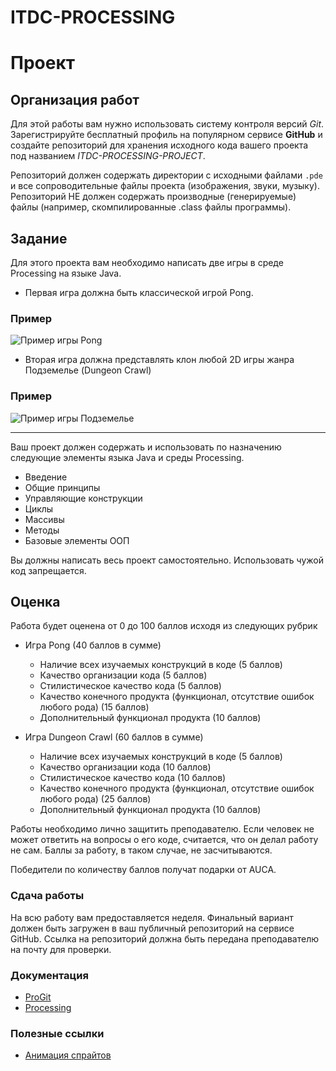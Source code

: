 # ITDC-PROCESSING
Проект
======

## Организация работ

Для этой работы вам нужно использовать систему контроля версий _Git_.
Зарегистрируйте бесплатный профиль на популярном сервисе **GitHub** и создайте
репозиторий для хранения исходного кода вашего проекта под названием
_ITDC-PROCESSING-PROJECT_.

Репозиторий должен содержать директории с исходными файлами `.pde` и все
сопроводительные файлы проекта (изображения, звуки, музыку). Репозиторий НЕ
должен содержать производные (генерируемые) файлы (например, скомпилированные
.class файлы программы).

## Задание

Для этого проекта вам необходимо написать две игры в среде Processing на языке
Java.

* Первая игра должна быть классической игрой Pong.

### Пример

![Пример игры Pong](https://i.imgur.com/CH5SVDp.jpg)

* Вторая игра должна представлять клон любой 2D игры жанра Подземелье (Dungeon
  Crawl)

### Пример

![Пример игры Подземелье](https://i.imgur.com/gEnJBTl.png)

---

Ваш проект должен содержать и использовать по назначению следующие элементы
языка Java и среды Processing.

* Введение
* Общие принципы
* Управляющие конструкции
* Циклы
* Массивы
* Методы
* Базовые элементы ООП

Вы должны написать весь проект самостоятельно. Использовать чужой код
запрещается.

## Оценка

Работа будет оценена от 0 до 100 баллов исходя из следующих рубрик

* Игра Pong (40 баллов в сумме)
  * Наличие всех изучаемых конструкций в коде (5 баллов)
  * Качество организации кода (5 баллов)
  * Стилистическое качество кода (5 баллов)
  * Качество конечного продукта (функционал, отсутствие ошибок любого рода) (15 баллов)
  * Дополнительный функционал продукта (10 баллов)

* Игра Dungeon Crawl (60 баллов в сумме)
  * Наличие всех изучаемых конструкций в коде (5 баллов)
  * Качество организации кода (10 баллов)
  * Стилистическое качество кода (10 баллов)
  * Качество конечного продукта (функционал, отсутствие ошибок любого рода) (25 баллов)
  * Дополнительный функционал продукта (10 баллов)

Работы необходимо лично защитить преподавателю. Если человек не может ответить
на вопросы о его коде, считается, что он делал работу не сам. Баллы за работу, в
таком случае, не засчитываются.

Победители по количеству баллов получат подарки от AUCA.

### Сдача работы

На всю работу вам предоставляется неделя. Финальный вариант должен быть загружен
в ваш публичный репозиторий на сервисе GitHub. Ссылка на репозиторий должна быть
передана преподавателю на почту для проверки.

### Документация

* [ProGit](https://git-scm.com/book/ru/v2)
* [Processing](https://processing.org/reference)

### Полезные ссылки

* [Анимация спрайтов](https://github.com/auca/itdc-processing/blob/master/Practice/Sources/Practice%2006/Old/dungeon/sprite.pde)
